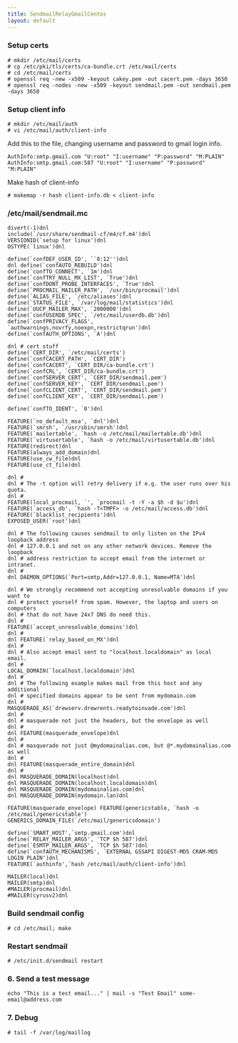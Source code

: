 ```yaml
---
title: SendmailRelayGmailCentos
layout: default
---
```


### Setup certs

    # mkdir /etc/mail/certs
    # cp /etc/pki/tls/certs/ca-bundle.crt /etc/mail/certs
    # cd /etc/mail/certs
    # openssl req -new -x509 -keyout cakey.pem -out cacert.pem -days 3650
    # openssl req -nodes -new -x509 -keyout sendmail.pem -out sendmail.pem -days 3650

### Setup client info

    # mkdir /etc/mail/auth 
    # vi /etc/mail/auth/client-info

Add this to the file, changing username and password to gmail login
info.

    AuthInfo:smtp.gmail.com "U:root" "I:username" "P:password" "M:PLAIN"
    AuthInfo:smtp.gmail.com:587 "U:root" "I:username" "P:password" "M:PLAIN"

Make hash of client-info

    # makemap -r hash client-info.db < client-info

### /etc/mail/sendmail.mc

    divert(-1)dnl
    include(`/usr/share/sendmail-cf/m4/cf.m4')dnl
    VERSIONID(`setup for linux')dnl
    OSTYPE(`linux')dnl

    define(`confDEF_USER_ID', ``8:12'')dnl
    dnl define(`confAUTO_REBUILD')dnl
    define(`confTO_CONNECT', `1m')dnl
    define(`confTRY_NULL_MX_LIST', `True')dnl
    define(`confDONT_PROBE_INTERFACES', `True')dnl
    define(`PROCMAIL_MAILER_PATH', `/usr/bin/procmail')dnl
    define(`ALIAS_FILE', `/etc/aliases')dnl
    define(`STATUS_FILE', `/var/log/mail/statistics')dnl
    define(`UUCP_MAILER_MAX', `2000000')dnl
    define(`confUSERDB_SPEC', `/etc/mail/userdb.db')dnl
    define(`confPRIVACY_FLAGS', `authwarnings,novrfy,noexpn,restrictqrun')dnl
    define(`confAUTH_OPTIONS', `A')dnl

    dnl # cert stuff
    define(`CERT_DIR', `/etc/mail/certs')
    define(`confCACERT_PATH', `CERT_DIR')
    define(`confCACERT', `CERT_DIR/ca-bundle.crt')
    define(`confCRL', `CERT_DIR/ca-bundle.crt')
    define(`confSERVER_CERT', `CERT_DIR/sendmail.pem')
    define(`confSERVER_KEY', `CERT_DIR/sendmail.pem')
    define(`confCLIENT_CERT', `CERT_DIR/sendmail.pem')
    define(`confCLIENT_KEY', `CERT_DIR/sendmail.pem')

    define(`confTO_IDENT', `0')dnl

    FEATURE(`no_default_msa', `dnl')dnl
    FEATURE(`smrsh', `/usr/sbin/smrsh')dnl
    FEATURE(`mailertable', `hash -o /etc/mail/mailertable.db')dnl
    FEATURE(`virtusertable', `hash -o /etc/mail/virtusertable.db')dnl
    FEATURE(redirect)dnl
    FEATURE(always_add_domain)dnl
    FEATURE(use_cw_file)dnl
    FEATURE(use_ct_file)dnl

    dnl #
    dnl # The -t option will retry delivery if e.g. the user runs over his quota.
    dnl #
    FEATURE(local_procmail, `', `procmail -t -Y -a $h -d $u')dnl
    FEATURE(`access_db', `hash -T<TMPF> -o /etc/mail/access.db')dnl
    FEATURE(`blacklist_recipients')dnl
    EXPOSED_USER(`root')dnl

    dnl # The following causes sendmail to only listen on the IPv4 loopback address
    dnl # 127.0.0.1 and not on any other network devices. Remove the loopback
    dnl # address restriction to accept email from the internet or intranet.
    dnl #
    dnl DAEMON_OPTIONS(`Port=smtp,Addr=127.0.0.1, Name=MTA')dnl

    dnl # We strongly recommend not accepting unresolvable domains if you want to
    dnl # protect yourself from spam. However, the laptop and users on computers
    dnl # that do not have 24x7 DNS do need this.
    dnl #
    FEATURE(`accept_unresolvable_domains')dnl
    dnl #
    dnl FEATURE(`relay_based_on_MX')dnl
    dnl # 
    dnl # Also accept email sent to "localhost.localdomain" as local email.
    dnl # 
    LOCAL_DOMAIN(`localhost.localdomain')dnl
    dnl #
    dnl # The following example makes mail from this host and any additional
    dnl # specified domains appear to be sent from mydomain.com
    dnl #
    MASQUERADE_AS(`drewserv.drewrents.readytoinvade.com')dnl
    dnl #
    dnl # masquerade not just the headers, but the envelope as well
    dnl #
    dnl FEATURE(masquerade_envelope)dnl
    dnl #
    dnl # masquerade not just @mydomainalias.com, but @*.mydomainalias.com as well
    dnl #
    dnl FEATURE(masquerade_entire_domain)dnl
    dnl #
    dnl MASQUERADE_DOMAIN(localhost)dnl
    dnl MASQUERADE_DOMAIN(localhost.localdomain)dnl
    dnl MASQUERADE_DOMAIN(mydomainalias.com)dnl
    dnl MASQUERADE_DOMAIN(mydomain.lan)dnl

    FEATURE(masquerade_envelope) FEATURE(genericstable, `hash -o /etc/mail/genericstable')
    GENERICS_DOMAIN_FILE(`/etc/mail/genericsdomain') 

    define(`SMART_HOST',`smtp.gmail.com')dnl
    define(`RELAY_MAILER_ARGS', `TCP $h 587')dnl
    define(`ESMTP_MAILER_ARGS', `TCP $h 587')dnl
    define(`confAUTH_MECHANISMS', `EXTERNAL GSSAPI DIGEST-MD5 CRAM-MD5 LOGIN PLAIN')dnl
    FEATURE(`authinfo',`hash /etc/mail/auth/client-info')dnl

    MAILER(local)dnl
    MAILER(smtp)dnl
    #MAILER(procmail)dnl
    #MAILER(cyrusv2)dnl

### Build sendmail config

    # cd /etc/mail; make

### Restart sendmail

    # /etc/init.d/sendmail restart

### 6. Send a test message

    echo "This is a test email..." | mail -s "Test Email" some-email@address.com

### 7. Debug

    # tail -f /var/log/maillog
